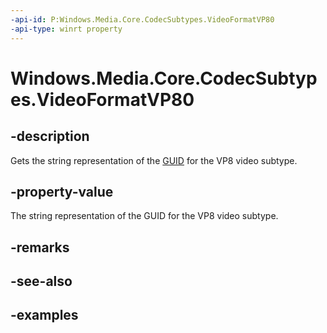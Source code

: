 ```yaml
---
-api-id: P:Windows.Media.Core.CodecSubtypes.VideoFormatVP80
-api-type: winrt property
---
```


<!-- Property syntax.
public string VideoFormatVP80 { get; }
-->

# Windows.Media.Core.CodecSubtypes.VideoFormatVP80

## -description
Gets the string representation of the [GUID](/windows/win32/api/guiddef/ns-guiddef-guid) for the VP8 video subtype.

## -property-value
The string representation of the GUID for the VP8 video subtype.

## -remarks

## -see-also

## -examples

